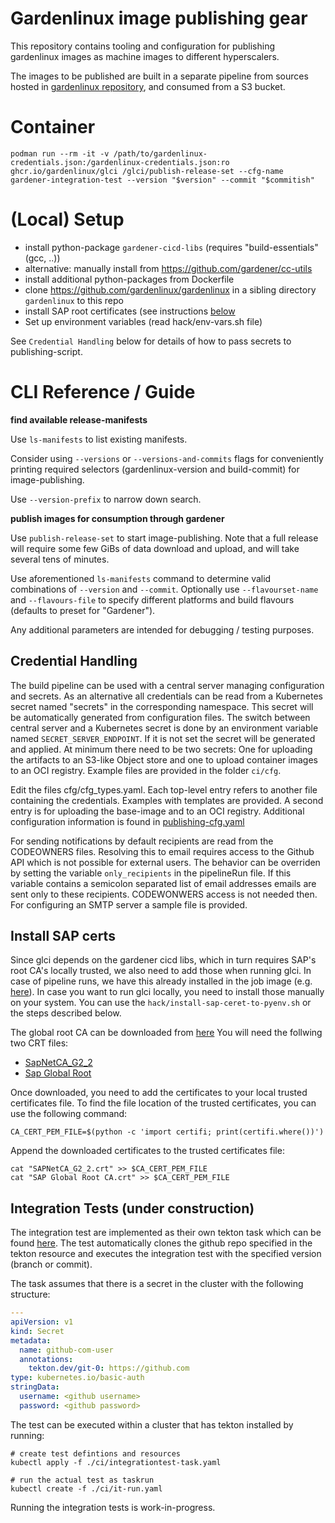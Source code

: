 # Gardenlinux image publishing gear

This repository contains tooling and configuration for publishing gardenlinux images as machine
images to different hyperscalers.

The images to be published are built in a separate pipeline from sources hosted in
[gardenlinux repository](https://github.com/gardenlinux/gardenlinux), and consumed from a
S3 bucket.

# Container

```shell
podman run --rm -it -v /path/to/gardenlinux-credentials.json:/gardenlinux-credentials.json:ro ghcr.io/gardenlinux/glci /glci/publish-release-set --cfg-name gardener-integration-test --version "$version" --commit "$commitish"
```

# (Local) Setup

- install python-package `gardener-cicd-libs` (requires "build-essentials" (gcc, ..))
- alternative: manually install from https://github.com/gardener/cc-utils
- install additional python-packages from Dockerfile
- clone https://github.com/gardenlinux/gardenlinux in a sibling directory `gardenlinux` to this repo
- install SAP root certificates (see instructions [below](#install-sap-certs)
- Set up environment variables (read hack/env-vars.sh file) 


See `Credential Handling` below for details of how to pass secrets to publishing-script.

# CLI Reference / Guide

**find available release-manifests**

Use `ls-manifests` to list existing manifests.

Consider using `--versions` or `--versions-and-commits` flags for conveniently printing required
selectors (gardenlinux-version and build-commit) for image-publishing.

Use `--version-prefix` to narrow down search.

**publish images for consumption through gardener**

Use `publish-release-set` to start image-publishing. Note that a full release will require some few
GiBs of data download and upload, and will take several tens of minutes.

Use aforementioned `ls-manifests` command to determine valid combinations of `--version` and
`--commit`. Optionally use `--flavourset-name` and `--flavours-file` to specify different
platforms and build flavours (defaults to preset for "Gardener").

Any additional parameters are intended for debugging / testing purposes.

## Credential Handling

The build pipeline can be used with a central server managing configuration and
secrets. As an alternative all credentials can be read from a Kubernetes secret
named "secrets" in the corresponding namespace. This secret will be
automatically generated from configuration files. The switch between central
server and a Kubernetes secret is done by an environment variable named
`SECRET_SERVER_ENDPOINT`. If it is not set the secret will be generated and
applied. At minimum there need to be two secrets: One for uploading the
artifacts to an S3-like Object store and one to upload container images to an
OCI registry. Example files are provided in the folder `ci/cfg`.

Edit the files cfg/cfg_types.yaml. Each top-level entry refers to another file
containing the credentials. Examples with templates are provided. A second
entry is for uploading the base-image and to an OCI registry. Additional
configuration information is found in [publishing-cfg.yaml](publishing-cfg.yaml)

For sending notifications by default recipients are read from the CODEOWNERS
files. Resolving this to email requires access to the Github API which is not
possible for external users. The behavior can be overriden by setting the
variable `only_recipients` in the pipelineRun file. If this variable contains a
semicolon separated list of email addresses emails are sent only to these
recipients. CODEWONWERS access is not needed then. For configuring an SMTP
server a sample file is provided.

## Install SAP certs
Since glci depends on the gardener cicd libs, which in turn requires SAP's root
CA's locally trusted, we also need to add those when running glci. 
In case of pipeline runs, we have this already installed in the job image 
(e.g. [here](https://github.com/gardener/cc-utils/blob/7ed9d6575cbe83ef1e04110b0e743ffc21a8ced7/Dockerfile.job-image-base#L51)). 
In case you want to run glci locally, you need to install those 
manually on your system. You can use the `hack/install-sap-ceret-to-pyenv.sh` or the steps described below.

The global root CA can be downloaded from [here](https://sapcerts.wdf.global.corp.sap/CandP.aspx)
You will need the follwing two CRT files:
- [SapNetCA_G2_2](https://aia.pki.co.sap.com/aia/SAPNetCA_G2_2.crt)
- [Sap Global Root](https://aia.pki.co.sap.com/aia/SAP%20Global%20Root%20CA.crt)

Once downloaded, you need to add the certificates to your local trusted certificates file.
To find the file location of the trusted certificates, you can use the following command:
```
CA_CERT_PEM_FILE=$(python -c 'import certifi; print(certifi.where())')
``` 

Append the downloaded certificates to the trusted certificates file:
```
cat "SAPNetCA_G2_2.crt" >> $CA_CERT_PEM_FILE
cat "SAP Global Root CA.crt" >> $CA_CERT_PEM_FILE
```

## Integration Tests (under construction)

The integration test are implemented as their own tekton task which can be
found [here](./integrationtest-task.yaml).  The test automatically clones the
github repo specified in the tekton resource and executes the integration test
with the specified version (branch or commit).

The task assumes that there is a secret in the cluster with the following
structure:

```yaml
---
apiVersion: v1
kind: Secret
metadata:
  name: github-com-user
  annotations:
    tekton.dev/git-0: https://github.com
type: kubernetes.io/basic-auth
stringData:
  username: <github username>
  password: <github password>
```

The test can be executed within a cluster that has tekton installed by running:

```
# create test defintions and resources
kubectl apply -f ./ci/integrationtest-task.yaml

# run the actual test as taskrun
kubectl create -f ./ci/it-run.yaml
```
Running the integration tests is work-in-progress.

